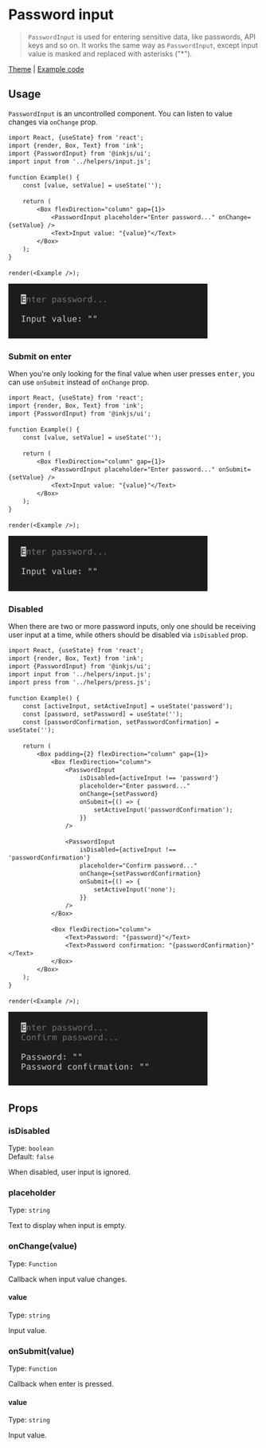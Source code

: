 # Password input

> `PasswordInput` is used for entering sensitive data, like passwords, API keys and so on. It works the same way as `PasswordInput`, except input value is masked and replaced with asterisks ("\*").

[Theme](../source/components/password-input/theme.ts) | [Example code](../examples/password-input.tsx)

## Usage

`PasswordInput` is an uncontrolled component. You can listen to value changes via `onChange` prop.

```tsx
import React, {useState} from 'react';
import {render, Box, Text} from 'ink';
import {PasswordInput} from '@inkjs/ui';
import input from '../helpers/input.js';

function Example() {
	const [value, setValue] = useState('');

	return (
		<Box flexDirection="column" gap={1}>
			<PasswordInput placeholder="Enter password..." onChange={setValue} />
			<Text>Input value: "{value}"</Text>
		</Box>
	);
}

render(<Example />);
```

<img src="../media/password-input-basic.gif" width="400">

### Submit on enter

When you're only looking for the final value when user presses <kbd>enter</kbd>, you can use `onSubmit` instead of `onChange` prop.

```tsx
import React, {useState} from 'react';
import {render, Box, Text} from 'ink';
import {PasswordInput} from '@inkjs/ui';

function Example() {
	const [value, setValue] = useState('');

	return (
		<Box flexDirection="column" gap={1}>
			<PasswordInput placeholder="Enter password..." onSubmit={setValue} />
			<Text>Input value: "{value}"</Text>
		</Box>
	);
}

render(<Example />);
```

<img src="../media/password-input-submit.gif" width="400">

### Disabled

When there are two or more password inputs, only one should be receiving user input at a time, while others should be disabled via `isDisabled` prop.

```tsx
import React, {useState} from 'react';
import {render, Box, Text} from 'ink';
import {PasswordInput} from '@inkjs/ui';
import input from '../helpers/input.js';
import press from '../helpers/press.js';

function Example() {
	const [activeInput, setActiveInput] = useState('password');
	const [password, setPassword] = useState('');
	const [passwordConfirmation, setPasswordConfirmation] = useState('');

	return (
		<Box padding={2} flexDirection="column" gap={1}>
			<Box flexDirection="column">
				<PasswordInput
					isDisabled={activeInput !== 'password'}
					placeholder="Enter password..."
					onChange={setPassword}
					onSubmit={() => {
						setActiveInput('passwordConfirmation');
					}}
				/>

				<PasswordInput
					isDisabled={activeInput !== 'passwordConfirmation'}
					placeholder="Confirm password..."
					onChange={setPasswordConfirmation}
					onSubmit={() => {
						setActiveInput('none');
					}}
				/>
			</Box>

			<Box flexDirection="column">
				<Text>Password: "{password}"</Text>
				<Text>Password confirmation: "{passwordConfirmation}"</Text>
			</Box>
		</Box>
	);
}

render(<Example />);
```

<img src="../media/password-input-disabled.gif" width="400">

## Props

### isDisabled

Type: `boolean`\
Default: `false`

When disabled, user input is ignored.

### placeholder

Type: `string`

Text to display when input is empty.

### onChange(value)

Type: `Function`

Callback when input value changes.

#### value

Type: `string`

Input value.

### onSubmit(value)

Type: `Function`

Callback when enter is pressed.

#### value

Type: `string`

Input value.
